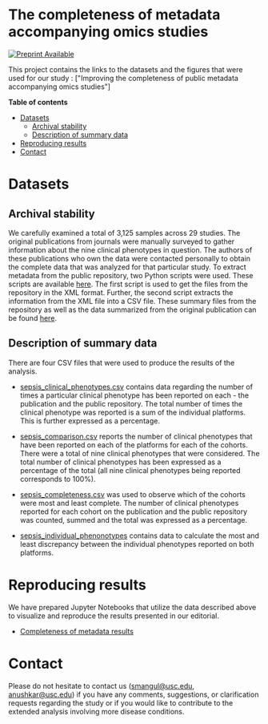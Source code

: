 # The completeness of metadata accompanying omics studies

[![Preprint Available](https://img.shields.io/badge/Preprint-online-green.svg)](https://osf.io/na5j8/)

This project contains the links to the datasets and the figures that were used for our study : ["Improving the completeness of public metadata accompanying omics studies"]

**Table of contents**
* [Datasets](#datasets)
  * [Archival stability](#archival-stability)
  * [Description of summary data](#description-of-summary-data)
* [Reproducing results](#reproducing-results)
* [Contact](#contact)


# Datasets

## Archival stability

We carefully examined a total of 3,125 samples across 29 studies. The original publications from journals were manually surveyed to gather information about the nine clinical phenotypes in question. The authors of these publications who own the data were contacted personally to obtain the complete data that was analyzed for that particular study. To extract metadata from the public repository, two Python scripts were used. These scripts are available [here](https://github.com/Mangul-Lab-USC/Completeness-of-Metadata-Accompanying-Omics-Studies/tree/main/scripts). The first script is used to get the files from the repository in the XML format. Further, the second script extracts the information from the XML file into a CSV file. These summary files from the repository as well as the data summarized from the original publication can be found [here](https://drive.google.com/drive/folders/1tnifubMuldAjFUlIKiLln1fLfojDMSMx?usp=sharing).

## Description of summary data

There are four CSV files that were used to produce the results of the analysis.

* [sepsis_clinical_phenotypes.csv](https://github.com/Mangul-Lab-USC/Completeness-of-Metadata-Accompanying-Omics-Studies/blob/main/data/sepsis_clinical_phenotypes.csv) contains data regarding the number of times a particular clinical phenotype has been reported on each - the publication and the public repository. The total number of times the clinical phenotype was reported is a sum of the individual platforms. This is further expressed as a percentage. 

* [sepsis_comparison.csv](https://github.com/Mangul-Lab-USC/Completeness-of-Metadata-Accompanying-Omics-Studies/blob/main/data/sepsis_comparison.csv) reports the number of clinical phenotypes that have been reported on each of the platforms for each of the cohorts. There were a total of nine clinical phenotypes that were considered. The total number of clinical phenotypes has been expressed as a percentage of the total (all nine clinical phenotypes being reported corresponds to 100%).

* [sepsis_completeness.csv](https://github.com/Mangul-Lab-USC/Completeness-of-Metadata-Accompanying-Omics-Studies/blob/main/data/sepsis_completeness.csv) was used to observe which of the cohorts were most and least complete. The number of clinical phenotypes reported for each cohort on the publication and the public repository was counted, summed and the total was expressed as a percentage.

* [sepsis_individual_phenonotypes](https://github.com/Mangul-Lab-USC/Completeness-of-Metadata-Accompanying-Omics-Studies/blob/main/data/sepsis_individual_phenotypes.csv) contains data to calculate the most and least discrepancy between the individual phenotypes reported on both platforms.


# Reproducing results

We have prepared Jupyter Notebooks that utilize the data described above to visualize and reproduce the results presented in our editorial. 

* [Completeness of metadata results](https://github.com/Mangul-Lab-USC/Completeness-of-Metadata-Accompanying-Omics-Studies/blob/main/notebooks/sepsis_metadata_results.ipynb)


# Contact

Please do not hesitate to contact us (smangul@usc.edu, anushkar@usc.edu) if you have any comments, suggestions, or clarification requests regarding the study or if you would like to contribute to the extended analysis involving more disease conditions.
